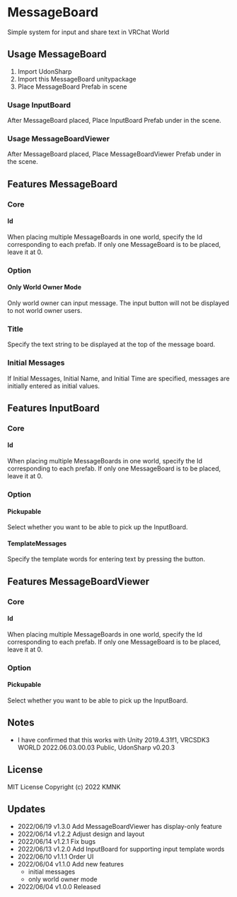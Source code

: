 # MessageBoard
Simple system for input and share text in VRChat World

## Usage MessageBoard
1. Import UdonSharp
2. Import this MessageBoard unitypackage
3. Place MessageBoard Prefab in scene

### Usage InputBoard
After MessageBoard placed, Place InputBoard Prefab under in the scene.

### Usage MessageBoardViewer
After MessageBoard placed, Place MessageBoardViewer Prefab under in the scene.

## Features MessageBoard
### Core
#### Id
When placing multiple MessageBoards in one world, specify the Id corresponding to each prefab.
If only one MessageBoard is to be placed, leave it at 0.

### Option
#### Only World Owner Mode
Only world owner can input message. The input button will not be displayed to not world owner users.

### Title
Specify the text string to be displayed at the top of the message board.

### Initial Messages
If Initial Messages, Initial Name, and Initial Time are specified, messages are initially entered as initial values.

## Features InputBoard
### Core
#### Id
When placing multiple MessageBoards in one world, specify the Id corresponding to each prefab.
If only one MessageBoard is to be placed, leave it at 0.

### Option
#### Pickupable
Select whether you want to be able to pick up the InputBoard.

#### TemplateMessages
Specify the template words for entering text by pressing the button.

## Features MessageBoardViewer
### Core
#### Id
When placing multiple MessageBoards in one world, specify the Id corresponding to each prefab.
If only one MessageBoard is to be placed, leave it at 0.

### Option
#### Pickupable
Select whether you want to be able to pick up the InputBoard.

## Notes
- I have confirmed that this works with Unity 2019.4.31f1, VRCSDK3 WORLD 2022.06.03.00.03 Public, UdonSharp v0.20.3

## License
MIT License
Copyright (c) 2022 KMNK

## Updates
- 2022/06/19 v1.3.0 Add MessageBoardViewer has display-only feature
- 2022/06/14 v1.2.2 Adjust design and layout
- 2022/06/14 v1.2.1 Fix bugs
- 2022/06/13 v1.2.0 Add InputBoard for supporting input template words
- 2022/06/10 v1.1.1 Order UI
- 2022/06/04 v1.1.0 Add new features
    - initial messages
    - only world owner mode
- 2022/06/04 v1.0.0 Released